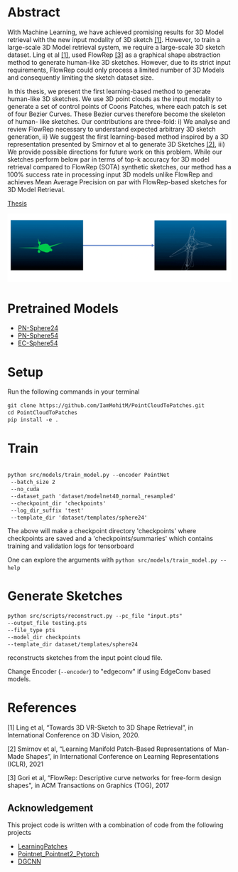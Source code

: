 # Abstract


With Machine Learning, we have achieved promising results for 3D Model retrieval with the new input modality of 3D sketch [[1]](#1). However, to train a large-scale 3D Model retrieval system, we require a large-scale 3D sketch dataset. Ling et al [[1]](#1), used FlowRep [[3]](#3) as a graphical shape abstraction method to generate human-like 3D sketches. However, due to its strict input requirements, FlowRep could only process a limited number of 3D Models and consequently limiting the sketch dataset size.

In this thesis, we present the first learning-based method to generate human-like 3D sketches. We use 3D point clouds as the input modality to generate a set of control points of Coons Patches, where each patch is set of four Bezier Curves. These Bezier curves therefore become the skeleton of human- like sketches. Our contributions are three-fold: i) We analyse and review FlowRep necessary to understand expected arbitrary 3D sketch generation, ii) We suggest the first learning-based method inspired by a 3D representation presented by Smirnov et al to generate 3D Sketches [[2]](#2), iii) We provide possible directions for future work on this problem. While our sketches perform below par in terms of top-k accuracy for 3D model retrieval compared to FlowRep (SOTA) synthetic sketches, our method has a 100% success rate in processing input 3D models unlike FlowRep and achieves Mean Average Precision on par with FlowRep-based sketches for 3D Model Retrieval.

[Thesis](https://drive.google.com/file/d/1Zy4S1CJb2MOlifdj8MqMAf3OwSfQWaiv/view?usp=sharing)

![Example](demo/demo.gif)


# Pretrained Models
 - [PN-Sphere24](https://drive.google.com/file/d/1-YqPuSv3pJ6qsy5yDXT6mt1ll7lSibGE/view?usp=sharing)
 - [PN-Sphere54](https://drive.google.com/file/d/1-Yo1Kz4mpTtYQSZIVHE291rotMaTE6dS/view?usp=sharing)
 - [EC-Sphere54](https://drive.google.com/file/d/10ApGhG6TVphNXJ2bK7Dd17vf0O_vFXy9/view?usp=sharing)
 

# Setup
Run the following commands in your terminal

```
git clone https://github.com/IamMohitM/PointCloudToPatches.git
cd PointCloudToPatches
pip install -e .
```

# Train
```

python src/models/train_model.py --encoder PointNet
 --batch_size 2
 --no_cuda
 --dataset_path 'dataset/modelnet40_normal_resampled'
 --checkpoint_dir 'checkpoints'
 --log_dir_suffix 'test'
 --template_dir 'dataset/templates/sphere24'

```
The above will make a checkpoint directory 'checkpoints' where checkpoints are saved and a 'checkpoints/summaries' which
 contains training and validation logs for tensorboard
 

One can explore the arguments with `python src/models/train_model.py --help`

 
# Generate Sketches

```
python src/scripts/reconstruct.py --pc_file "input.pts"
--output_file testing.pts
--file_type pts
--model_dir checkpoints
--template_dir dataset/templates/sphere24
```

reconstructs sketches from the input point cloud file. 

Change Encoder (`--encoder`) to "edgeconv" if using EdgeConv based models.

# References 
<a id="1">[1]</a> Ling et al, “Towards 3D VR-Sketch to 3D Shape Retrieval”, in International Conference on 3D Vision, 2020.

<a id="2">[2]</a> Smirnov et al, “Learning Manifold Patch-Based Representations of Man-Made Shapes”, in
International Conference on Learning Representations (ICLR), 2021 

<a id="3">[3]</a>  Gori et al, “FlowRep: Descriptive curve networks for free-form design shapes", in ACM Transactions on Graphics (TOG), 2017

## Acknowledgement

This project code is written with a combination of code from the following projects

 - [LearningPatches](https://github.com/dmsm/LearningPatches)
 - [Pointnet_Pointnet2_Pytorch](https://github.com/yanx27/Pointnet_Pointnet2_pytorch)
 - [DGCNN](https://github.com/WangYueFt/dgcnn)
 
